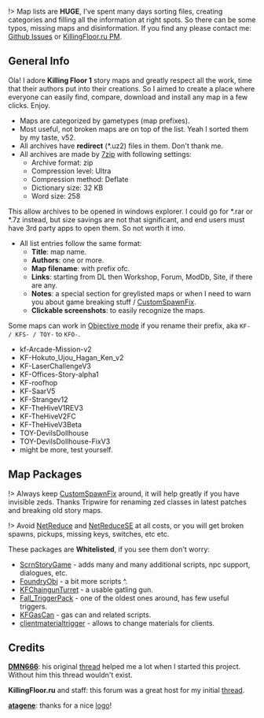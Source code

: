 [Github Issues]: <https://github.com/InsultingPros/KFStory/issues>
[KillingFloor.ru PM]: <http://killingfloor.ru/xforum/members/wipemaster.8929/>

[CustomSpawnFix]: <https://forums.tripwireinteractive.com/index.php?threads/mutator-customspawnfix.102956/> 'fixes zed classes in old maps scripted triggers'

[ScrnStoryGame]: <https://www.mediafire.com/file/sf1rm5e688dp9jt/ScrnStoryGame.zip/file>
[FoundryObj]: <https://www.mediafire.com/file/6tpf11xsf7p9bg9/FoundryObj.zip/file>
[KFChaingunTurret]: <https://www.mediafire.com/file/a0t0ypyd5wbbprt/KFChaingunTurret.zip/file>
[Fall_TriggerPack]: <https://www.mediafire.com/file/iyqot9pefdfcub3/Fall_TriggerPack.zip/file>
[KFGasCan]: <https://www.mediafire.com/file/p0d5acpbcunk7sw/KFGasCan.zip/file>
[clientmaterialtrigger]: <https://www.mediafire.com/file/x3ekplflstb3fc8/clientmaterialtrigger.zip/file>

[NetReduce]: <https://forums.tripwireinteractive.com/index.php?threads/utility-de-serverpackage-listing.103071/> 'hack of ol hacks to reduce serverpackage size'
[NetReduceSE]: <https://steamcommunity.com/groups/ScrNBalance/discussions/6/610575007209675730/> 'same thing but with config file'

[DMN666]: <http://steamcommunity.com/profiles/76561198058194020>
[atagene]: <https://www.deviantart.com/atagene>

!> Map lists are **HUGE**, I've spent many days sorting files, creating categories and filling all the information at right spots. So there can be some typos, missing maps and disinformation. If you find any please contact me: [Github Issues] or [KillingFloor.ru PM].

## General Info

Ola! I adore **Killing Floor 1** story maps and greatly respect all the work, time that their authors put into their creations. So I aimed to create a place where everyone can easily find, compare, download and install any map in a few clicks. Enjoy.

* Maps are categorized by gametypes (map prefixes).
* Most useful, not broken maps are on top of the list. Yeah I sorted them by my taste, v52.
* All archives have **redirect** (*.uz2) files in them. Don't thank me.
* All archives are made by [7zip](https://www.7-zip.org/) with following settings:
  * Archive format:       zip
  * Compression level:    Ultra
  * Compression method:   Deflate
  * Dictionary size:      32 KB
  * Word size:            258

This allow archives to be opened in windows explorer. I could go for *.rar or *.7z instead, but size savings are not that significant, and end users must have 3rd party apps to open them. So not worth it imo.

* All list entries follow the same format:
  * **Title**: map name.
  * **Authors**: one or more.
  * **Map filename**: with prefix ofc.
  * **Links**: starting from DL then Workshop, Forum, ModDb, Site, if there are any.
  * **Notes**: a special section for greylisted maps or when I need to warn you about game breaking stuff / [CustomSpawnFix].
  * **Clickable screenshots**: to easily recognize the maps.

Some maps can work in [Objective mode](./KFObjective.md) if you rename their prefix, aka `KF- / KFS- / TOY-` to `KFO-`.

* kf-Arcade-Mission-v2
* KF-Hokuto_Ujou_Hagan_Ken_v2
* KF-LaserChallengeV3
* KF-Offices-Story-alpha1
* KF-roofhop
* KF-SaarV5
* KF-Strangev12
* KF-TheHiveV1REV3
* KF-TheHiveV2FC
* KF-TheHiveV3Beta
* TOY-DevilsDollhouse
* TOY-DevilsDollhouse-FixV3
* might be more, test yourself.

## Map Packages

!> Always keep [CustomSpawnFix] around, it will help greatly if you have invisible zeds. Thanks Tripwire for renaming zed classes in latest patches and breaking old story maps.

!> Avoid [NetReduce] and [NetReduceSE] at all costs, or you will get broken spawns, pickups, missing keys, switches, etc etc.

These packages are **Whitelisted**, if you see them don't worry:

* [ScrnStoryGame] - adds many and many additional scripts, npc support, dialogues, etc.
* [FoundryObj] - a bit more scripts ^.
* [KFChaingunTurret] - a usable gatling gun.
* [Fall_TriggerPack] - one of the oldest ones around, has few useful triggers.
* [KFGasCan] - gas can and related scripts.
* [clientmaterialtrigger] - allows to change materials for clients.

## Credits

**[DMN666]**: his original [thread](https://forums.tripwireinteractive.com/index.php?threads/kf-game-modes-and-maps.101777/) helped me a lot when I started this project. Without him this thread wouldn't exist.

**KillingFloor.ru** and staff: this forum was a great host for my initial [thread](http://killingfloor.ru/xforum/threads/kf-story-gametypes-i-karty-k-nim.4219/).

**[atagene]**: thanks for a nice [logo](https://www.deviantart.com/atagene/art/Killing-Floor-Text-522558359)!

